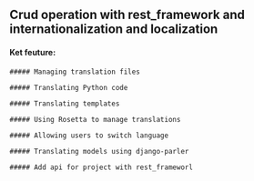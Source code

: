 ## Crud operation with rest_framework and internationalization and localization
#### Ket feuture:
    ##### Managing translation files

    ##### Translating Python code

    ##### Translating templates

    ##### Using Rosetta to manage translations

    ##### Allowing users to switch language

    ##### Translating models using django-parler
    
    ##### Add api for project with rest_frameworl
